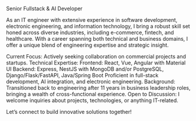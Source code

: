 Senior Fullstack & AI Developer

As an IT engineer with extensive experience in software development, electronic engineering, and information technology, I bring a robust skill set honed across diverse industries, including e-commerce, fintech, and healthcare. With a career spanning both technical and business domains, I offer a unique blend of engineering expertise and strategic insight.

Current Focus: Actively seeking collaboration on commercial projects and startups.
Technical Expertise:
Frontend: React, Vue, Angular with Material UI
Backend: Express, NestJS with MongoDB and/or PostgreSQL, Django/Flask/FastAPI, Java/Spring Boot
Proficient in full-stack development, AI integration, and electronic engineering.
Background: Transitioned back to engineering after 11 years in business leadership roles, bringing a wealth of cross-functional experience.
Open to Discussion: I welcome inquiries about projects, technologies, or anything IT-related.

Let’s connect to build innovative solutions together!
